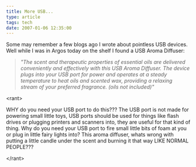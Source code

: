 ```yaml
---
title: More USB...
type: article
tags: tech
date: 2007-01-06 12:35:00
---
```


<p>Some may remember a few blogs ago I wrote about pointless USB devices. Well while I was in Argos today on the shelf I found a USB Aroma Diffuser:</p> <blockquote> <p><em>"The scent and therapeutic properties of essential oils are delivered conveniently and effectively with this USB Aroma Diffuser. The device plugs into your USB port for power and operates at a steady temperature to heat oils and scented wax, providing a relaxing stream of your preferred fragrance.&nbsp;(oils not included)"</em></p></blockquote> <p>&lt;rant&gt;</p> <p>WHY do you need your USB port to do this??? The USB port is not made for powering small little toys, USB ports should be used for things like flash drives or plugging printers and scanners into, they are useful for that kind of thing. Why do you need your USB port to fire small little bits of foam at you or plug in little fairy lights into? This aroma diffuser, whats wrong with putting a little candle under the scent and burning it that way LIKE NORMAL PEOPLE???</p> <p>&lt;/rant&gt;</p>

